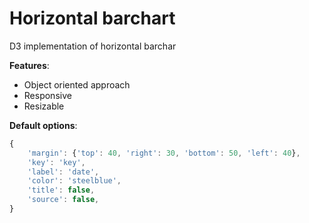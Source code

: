 # Horizontal barchart

D3 implementation of horizontal barchar

**Features**:
- Object oriented approach
- Responsive
- Resizable

**Default options**:
```javascript
{
    'margin': {'top': 40, 'right': 30, 'bottom': 50, 'left': 40},
    'key': 'key',
    'label': 'date',
    'color': 'steelblue',
    'title': false,
    'source': false,
}
```